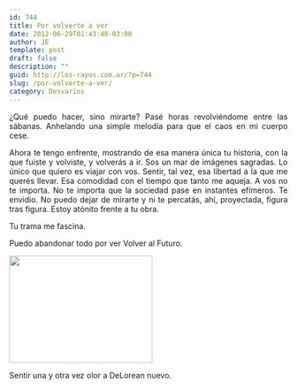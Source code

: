 ```yaml
---
id: 744
title: Por volverte a ver
date: 2012-06-29T01:43:48-03:00
author: JE
template: post
draft: false
description: ""
guid: http://los-rayos.com.ar/?p=744
slug: /por-volverte-a-ver/
category: Desvaríos
---
```

<p align="JUSTIFY">
  ¿Qué puedo hacer, sino mirarte? Pasé horas revolviéndome entre las sábanas. Anhelando una simple melodía para que el caos en mi cuerpo cese.
</p>

<p align="JUSTIFY">
  Ahora te tengo enfrente, mostrando de esa manera única tu historia, con la que fuiste y volviste, y volverás a ir. Sos un mar de imágenes sagradas. Lo único que quiero es viajar con vos. Sentir, tal vez, esa libertad a la que me querés llevar. Esa comodidad con el tiempo que tanto me aqueja. A vos no te importa. No te importa que la sociedad pase en instantes efímeros. Te envidio. No puedo dejar de mirarte y ni te percatás, ahí, proyectada, figura tras figura. Estoy atónito frente a tu obra.
</p>

<p align="JUSTIFY">
  Tu trama me fascina.
</p>

<p align="JUSTIFY">
  Puedo abandonar todo por ver Volver al Futuro.
</p>

<p align="JUSTIFY">
  <img class="alignnone" src="https://t3.gstatic.com/images?q=tbn:ANd9GcRSv23p_gNVpzVy2d0Jq-nhuQUp5K5CBD08BqLip7ETqcTEhGRs-Z5gQHYN7A" alt="" width="259" height="194" />
</p>

<p align="JUSTIFY">
  Sentir una y otra vez olor a DeLorean nuevo.
</p>